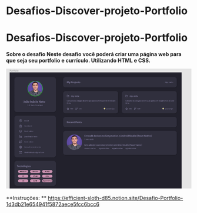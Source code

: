 # Desafios-Discover-projeto-Portfolio
# Desafios-Discover-projeto-Portfolio

**Sobre o desafio
Neste desafio você poderá criar uma página web para que seja seu portfolio e currículo. Utilizando HTML e CSS.**


![](https://github.com/Valtersystem/Desafios-Discover-projeto-Portfolio/blob/master/Captura%20de%20tela%20.png?raw=true)

**Instruções: ** https://efficient-sloth-d85.notion.site/Desafio-Portfolio-1d3db21e654941f5872aece5fcc6bcc6